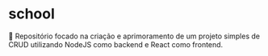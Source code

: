 # school

:file_folder: Repositório focado na criação e aprimoramento de um projeto simples de CRUD utilizando NodeJS como backend e React como frontend.
